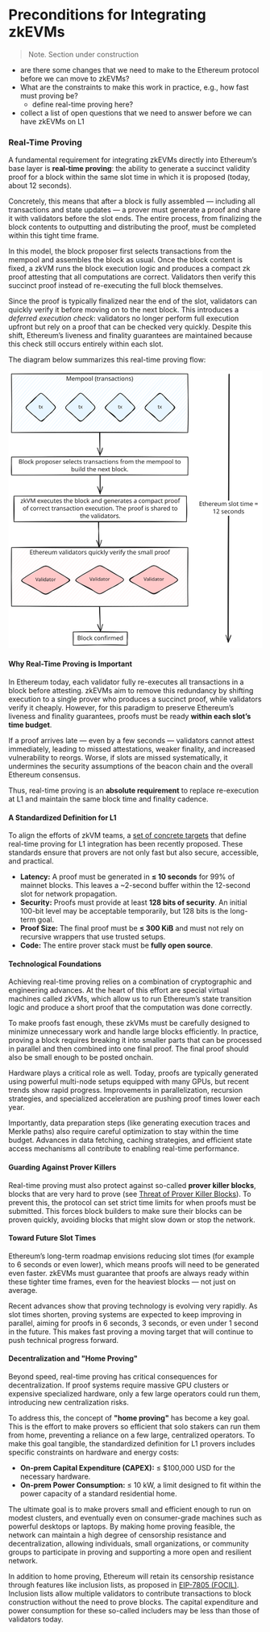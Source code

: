 # Preconditions for Integrating zkEVMs
> Note. Section under construction
- are there some changes that we need to make to the Ethereum protocol before we can move to zkEVMs?
- What are the constraints to make this work in practice, e.g., how fast must proving be?
    * define real-time proving here?
- collect a list of open questions that we need to answer before we can have zkEVMs on L1


### Real-Time Proving

A fundamental requirement for integrating zkEVMs directly into Ethereum’s base layer is **real-time proving**: the ability to generate a succinct validity proof for a block within the same slot time in which it is proposed (today, about 12 seconds).

Concretely, this means that after a block is fully assembled — including all transactions and state updates — a prover must generate a proof and share it with validators before the slot ends. The entire process, from finalizing the block contents to outputting and distributing the proof, must be completed within this tight time frame.

In this model, the block proposer first selects transactions from the mempool and assembles the block as usual. Once the block content is fixed, a zkVM runs the block execution logic and produces a compact zk proof attesting that all computations are correct. Validators then verify this succinct proof instead of re-executing the full block themselves.

Since the proof is typically finalized near the end of the slot, validators can quickly verify it before moving on to the next block. This introduces a *deferred execution check*: validators no longer perform full execution upfront but rely on a proof that can be checked very quickly. Despite this shift, Ethereum’s liveness and finality guarantees are maintained because this check still occurs entirely within each slot.

The diagram below summarizes this real-time proving flow:

![Real time proving](images/real-time-proving.svg)

#### Why Real-Time Proving is Important

In Ethereum today, each validator fully re-executes all transactions in a block before attesting. zkEVMs aim to remove this redundancy by shifting execution to a single prover who produces a succinct proof, while validators verify it cheaply. However, for this paradigm to preserve Ethereum’s liveness and finality guarantees, proofs must be ready **within each slot’s time budget**.

If a proof arrives late — even by a few seconds — validators cannot attest immediately, leading to missed attestations, weaker finality, and increased vulnerability to reorgs. Worse, if slots are missed systematically, it undermines the security assumptions of the beacon chain and the overall Ethereum consensus.

Thus, real-time proving is an **absolute requirement** to replace re-execution at L1 and maintain the same block time and finality cadence.

#### A Standardized Definition for L1

To align the efforts of zkVM teams, a [set of concrete targets](https://blog.ethereum.org/2025/07/10/realtime-proving) that define real-time proving for L1 integration has been recently proposed. These standards ensure that provers are not only fast but also secure, accessible, and practical.

  * **Latency:** A proof must be generated in **≤ 10 seconds** for 99% of mainnet blocks. This leaves a \~2-second buffer within the 12-second slot for network propagation.
  * **Security:** Proofs must provide at least **128 bits of security**. An initial 100-bit level may be acceptable temporarily, but 128 bits is the long-term goal.
  * **Proof Size:** The final proof must be **≤ 300 KiB** and must not rely on recursive wrappers that use trusted setups.
  * **Code:** The entire prover stack must be **fully open source**.

#### Technological Foundations

Achieving real-time proving relies on a combination of cryptographic and engineering advances. At the heart of this effort are special virtual machines called zkVMs, which allow us to run Ethereum’s state transition logic and produce a short proof that the computation was done correctly.

To make proofs fast enough, these zkVMs must be carefully designed to minimize unnecessary work and handle large blocks efficiently. In practice, proving a block requires breaking it into smaller parts that can be processed in parallel and then combined into one final proof. The final proof should also be small enough to be posted onchain.

Hardware plays a critical role as well. Today, proofs are typically generated using powerful multi-node setups equipped with many GPUs, but recent trends show rapid progress. Improvements in parallelization, recursion strategies, and specialized acceleration are pushing proof times lower each year.

Importantly, data preparation steps (like generating execution traces and Merkle paths) also require careful optimization to stay within the time budget. Advances in data fetching, caching strategies, and efficient state access mechanisms all contribute to enabling real-time performance.

#### Guarding Against Prover Killers

Real-time proving must also protect against so-called **prover killer blocks**, blocks that are very hard to prove (see [Threat of Prover Killer Blocks](../external/problemsaddressed.html#threat-of-prover-killer-blocks)). To prevent this, the protocol can set strict time limits for when proofs must be submitted. This forces block builders to make sure their blocks can be proven quickly, avoiding blocks that might slow down or stop the network.


#### Toward Future Slot Times

Ethereum’s long-term roadmap envisions reducing slot times (for example to 6 seconds or even lower), which means proofs will need to be generated even faster. zkEVMs must guarantee that proofs are always ready within these tighter time frames, even for the heaviest blocks — not just on average.

Recent advances show that proving technology is evolving very rapidly. As slot times shorten, proving systems are expected to keep improving in parallel, aiming for proofs in 6 seconds, 3 seconds, or even under 1 second in the future. This makes fast proving a moving target that will continue to push technical progress forward.

#### Decentralization and "Home Proving"

Beyond speed, real-time proving has critical consequences for decentralization. If proof systems require massive GPU clusters or expensive specialized hardware, only a few large operators could run them, introducing new centralization risks.

To address this, the concept of **"home proving"** has become a key goal. This is the effort to make provers so efficient that solo stakers can run them from home, preventing a reliance on a few large, centralized operators. To make this goal tangible, the standardized definition for L1 provers includes specific constraints on hardware and energy costs:

* **On-prem Capital Expenditure (CAPEX):** ≤ $100,000 USD for the necessary hardware.
* **On-prem Power Consumption:** ≤ 10 kW, a limit designed to fit within the power capacity of a standard residential home.

The ultimate goal is to make provers small and efficient enough to run on modest clusters, and eventually even on consumer-grade machines such as powerful desktops or laptops. By making home proving feasible, the network can maintain a high degree of censorship resistance and decentralization, allowing individuals, small organizations, or community groups to participate in proving and supporting a more open and resilient network.

In addition to home proving, Ethereum will retain its censorship resistance through features like inclusion lists, as proposed in [EIP-7805 (FOCIL)](https://eips.ethereum.org/EIPS/eip-7805). Inclusion lists allow multiple validators to contribute transactions to block construction without the need to prove blocks. The capital expenditure and power consumption for these so-called includers may be less than those of validators today.
